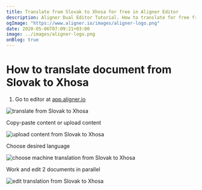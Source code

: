 ```yaml
---
title: Translate from Slovak to Xhosa for free in Aligner Editor
description: Aligner Dual Editor Tutorial. How to translate for free from Slovak to Xhosa. Aligner is multilingual document management platform. 
ogImage: "https://www.aligner.io/images/aligner-logo.png"
date: 2020-05-06T07:09:21+03:00
image: ../images/aligner-logo.png
onBlog: true
---
```


# How to translate document from Slovak to Xhosa

1. Go to editor at [app.aligner.io](https://app.aligner.io "Aligner App web page")

![translate from Slovak to Xhosa](../aligner-blank-editor.png "translate from Slovak to Xhosa")

Copy-paste content or upload content

![upload content from Slovak to Xhosa](../aligner-uploaded-document.png "upload content from Slovak to Xhosa")

Choose desired language

![choose machine translation from Slovak to Xhosa](../aligner-language-dropdown.png "choose machine translation from Slovak to Xhosa")

Work and edit 2 documents in parallel

![edit translation from Slovak to Xhosa](../aligner-double-sitded-editor.png "edit translation from Slovak to Xhosa")

